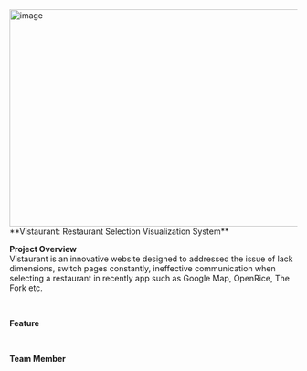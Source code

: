 <img width="777" height="380" alt="image" src="https://github.com/user-attachments/assets/a5b73dbf-7ff1-4c99-93ce-5d20f8cf5259" />
**Vistaurant: Restaurant Selection Visualization System**
<br>

**Project Overview**
<br>
Vistaurant is an innovative website designed to addressed the issue of lack dimensions, switch pages constantly, ineffective communication when selecting a restaurant in recently app such as Google Map, OpenRice, The Fork etc. 

<br>

**Feature**
<br>

<br>

**Team Member**
<br>

<br>
